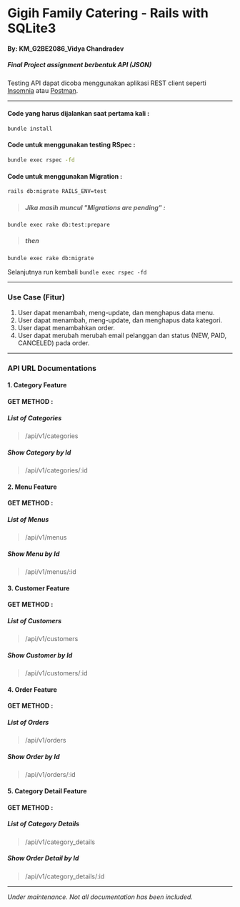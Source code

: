 # Gigih Family Catering - Rails with SQLite3
#### By: KM_G2BE2086_Vidya Chandradev
##### Final Project assignment berbentuk API (JSON)
 Testing API dapat dicoba menggunakan aplikasi REST client seperti [Insomnia](https://insomnia.rest/) atau [Postman](https://www.getpostman.com/).

---

#### Code yang harus dijalankan saat pertama kali :
```bash
bundle install
```
#### Code untuk menggunakan testing RSpec :
```bash
bundle exec rspec -fd
```
#### Code untuk menggunakan Migration :
```bash
rails db:migrate RAILS_ENV=test
```
>##### Jika masih muncul "Migrations are pending" :
```bash
bundle exec rake db:test:prepare
```
>##### then
```bash
bundle exec rake db:migrate
```
Selanjutnya run kembali `bundle exec rspec -fd`

---

### Use Case (Fitur)
1. User dapat menambah, meng-update, dan menghapus data menu.
2. User dapat menambah, meng-update, dan menghapus data  kategori.
3. User dapat menambahkan order.
4. User dapat merubah merubah email pelanggan dan status (NEW, PAID, CANCELED) pada order.
   
---
### API URL Documentations
#### 1. Category Feature
#### GET METHOD :
##### List of Categories
> /api/v1/categories

##### Show Category by Id
> /api/v1/categories/:id

#### 2. Menu Feature
#### GET METHOD :
##### List of Menus
> /api/v1/menus

##### Show Menu by Id
> /api/v1/menus/:id

#### 3. Customer Feature
#### GET METHOD :
##### List of Customers
> /api/v1/customers

##### Show Customer by Id
> /api/v1/customers/:id

#### 4. Order Feature
#### GET METHOD :
##### List of Orders
> /api/v1/orders

##### Show Order by Id
> /api/v1/orders/:id

#### 5. Category Detail Feature
#### GET METHOD :
##### List of Category Details
> /api/v1/category_details

##### Show Order Detail by Id
> /api/v1/category_details/:id

***
_Under maintenance. Not all documentation has been included._